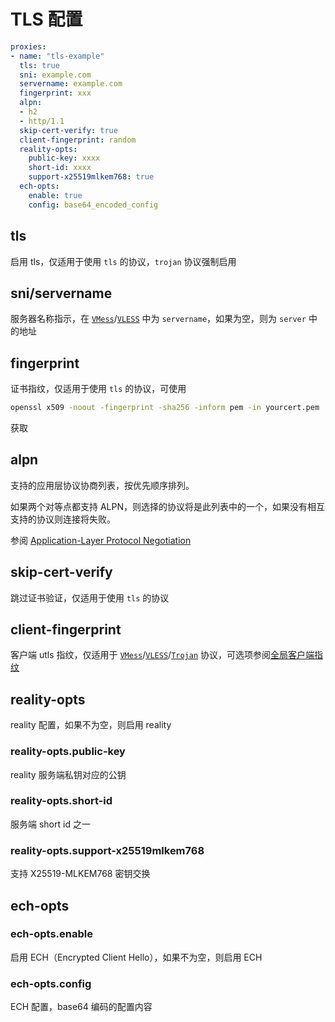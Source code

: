 # TLS 配置

```{.yaml linenums="1"}
proxies:
- name: "tls-example"
  tls: true
  sni: example.com
  servername: example.com
  fingerprint: xxx
  alpn:
  - h2
  - http/1.1
  skip-cert-verify: true
  client-fingerprint: random
  reality-opts:
    public-key: xxxx
    short-id: xxxx
    support-x25519mlkem768: true
  ech-opts:
    enable: true
    config: base64_encoded_config
```

## tls

启用 tls，仅适用于使用 `tls` 的协议，`trojan` 协议强制启用

## sni/servername

服务器名称指示，在 [`VMess`](./vmess.md)/[`VLESS`](./vless.md) 中为 `servername`，如果为空，则为 `server` 中的地址

## fingerprint

证书指纹，仅适用于使用 `tls` 的协议，可使用 
```bash
openssl x509 -noout -fingerprint -sha256 -inform pem -in yourcert.pem
```
获取

## alpn

支持的应用层协议协商列表，按优先顺序排列。

如果两个对等点都支持 ALPN，则选择的协议将是此列表中的一个，如果没有相互支持的协议则连接将失败。

参阅 [Application-Layer Protocol Negotiation](https://en.wikipedia.org/wiki/Application-Layer_Protocol_Negotiation)

## skip-cert-verify

跳过证书验证，仅适用于使用 `tls` 的协议

## client-fingerprint

客户端 utls 指纹，仅适用于 [`VMess`](./vmess.md)/[`VLESS`](./vless.md)/[`Trojan`](./trojan.md) 协议，可选项参阅[全局客户端指纹](../general.md#_14)

## reality-opts

reality 配置，如果不为空，则启用 reality

### reality-opts.public-key

reality 服务端私钥对应的公钥

### reality-opts.short-id

服务端 short id 之一

### reality-opts.support-x25519mlkem768

支持 X25519-MLKEM768 密钥交换

## ech-opts

### ech-opts.enable

启用 ECH（Encrypted Client Hello），如果不为空，则启用 ECH

### ech-opts.config

ECH 配置，base64 编码的配置内容

